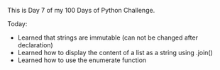 This is Day 7 of my 100 Days of Python Challenge.



Today:



* Learned that strings are immutable (can not be changed after declaration)
* Learned how to display the content of a list as a string using .join()
* Learned how to use the enumerate function
